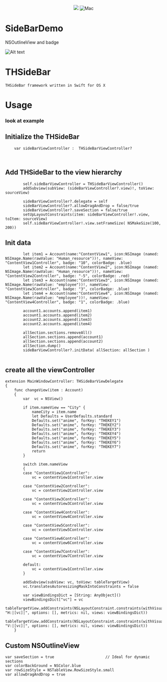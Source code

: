 <p align="center">
<img src="https://img.shields.io/badge/Swift-5.0-orange.svg" />
<img src="https://img.shields.io/badge/platforms-mac-brightgreen.svg?style=flat" alt="Mac" />
</p>

# SideBarDemo
NSOutlineView and badge

 ![Alt text](https://github.com/thierryH91200/SideBarDemo/blob/master/Capture1.png)


# THSideBar


    THSideBar framework written in Swift for OS X
    
   




# Usage

### look at example

## Initialize the THSideBar

```
    var sideBarViewController :  THSideBarViewController?
    
    

```


## Add THSideBar to the view hierarchy

```
        self.sideBarViewController = THSideBarViewController()
        addSubview(subView: (sideBarViewController?.view)!, toView: sourceView)
        
        sideBarViewController?.delegate = self
        sideBarViewController?.allowDragAndDrop = false/true
        sideBarViewController?.saveSection = false/true
        setUpLayoutConstraints(item: sideBarViewController!.view, toItem: sourceView)
        self.sideBarViewController!.view.setFrameSize( NSMakeSize(100, 200))
```

## Init data

```
        let item1 = Account(name:"ContentView1", icon:NSImage (named: NSImage.Name(rawValue: "Human_resource"))!, nameView: "ContentView1Controller", badge: "10", colorBadge: .blue)
        let item2 = Account(name:"ContentView2", icon:NSImage (named: NSImage.Name(rawValue: "Human_resource"))!, nameView: "ContentView2Controller", badge: "-5", colorBadge: .red)
        let item3 = Account(name:"ContentView3", icon:NSImage (named: NSImage.Name(rawValue: "employee"))!, nameView: "ContentView3Controller", badge: "3", colorBadge: .blue)
        let item4 = Account(name:"ContentView4", icon:NSImage (named: NSImage.Name(rawValue: "employee"))!, nameView: "ContentView4Controller", badge: "1", colorBadge: .blue)
        
        account1.accounts.append(item1)
        account1.accounts.append(item2)
        account2.accounts.append(item3)
        account2.accounts.append(item4)
        
        allSection.sections.removeAll()
        allSection.sections.append(account1)
        allSection.sections.append(account2)
        allSection.dump()
        sideBarViewController?.initData( allSection: allSection )
    
```

## create all the viewController


```
extension MainWindowController: THSideBarViewDelegate
{
    func changeView(item : Account)
    {
        var  vc = NSView()
                
        if item.nameView == "City" {
            nameCity = item.name
            let Defaults = UserDefaults.standard
            Defaults.set("anime", forKey: "THEKEY1")
            Defaults.set("anime", forKey: "THEKEY2")
            Defaults.set("anime", forKey: "THEKEY3")
            Defaults.set("anime", forKey: "THEKEY4")
            Defaults.set("anime", forKey: "THEKEY5")
            Defaults.set("anime", forKey: "THEKEY6")
            Defaults.set("anime", forKey: "THEKEY7")
            return
        }

        switch item.nameView
        {
        case "ContentView1Controller":
            vc = contentView1Controller.view
            
        case "ContentView2Controller":
            vc = contentView2Controller.view
            
        case "ContentView3Controller":
            vc = contentView3Controller.view
            
        case "ContentView4Controller":
            vc = contentView4Controller.view
            
        case "ContentView5Controller":
            vc = contentView5Controller.view
            
        case "ContentView6Controller":
            vc = contentView6Controller.view
            
        case "ContentView7Controller":
            vc = contentView7Controller.view
            
        default:
            vc = contentView1Controller.view
        }
        
        addSubview(subView: vc, toView: tableTargetView)
        vc.translatesAutoresizingMaskIntoConstraints = false
        
        var viewBindingsDict = [String: AnyObject]()
        viewBindingsDict["vc"] = vc
        tableTargetView.addConstraints(NSLayoutConstraint.constraints(withVisualFormat: "H:|[vc]|", options: [], metrics: nil, views: viewBindingsDict))
        tableTargetView.addConstraints(NSLayoutConstraint.constraints(withVisualFormat: "V:|[vc]|", options: [], metrics: nil, views: viewBindingsDict))
    }

```

## Custom NSOutlineView

    var saveSection = true                       // Ideal for dynamic sections
    var colorBackGround = NSColor.blue
    var rowSizeStyle = NSTableView.RowSizeStyle.small
    var allowDragAndDrop = true

